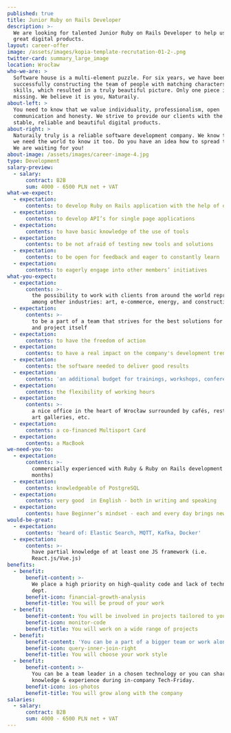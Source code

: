 ```yaml
---
published: true
title: Junior Ruby on Rails Developer
description: >-
  We are looking for talented Junior Ruby on Rails Developer to help us build
  great digital products.
layout: career-offer
image: /assets/images/kopia-template-recrutation-01-2-.png
twitter-card: summary_large_image
location: Wrocław
who-we-are: >
  Software house is a multi-element puzzle. For six years, we have been
  successfully constructing the team of people with matching characters and
  skills, which resulted in a truly beautiful picture. Only one piece is
  missing. We believe it is you, Naturaily.
about-left: >
  You need to know that we value individuality, professionalism, open
  communication and honesty. We strive to provide our clients with the best,
  stable, reliable and beautiful digital products.
about-right: >
  Naturaily truly is a reliable software development company. We know that, and
  we need the world to know it too. Do you have an idea how to spread the word?
  We are waiting for you!
about-image: /assets/images/career-image-4.jpg
type: Development
salary-preview:
  - salary:
      contract: B2B
      sum: 4000 - 6500 PLN net + VAT
what-we-expect:
  - expectation:
      contents: to develop Ruby on Rails application with the help of other developers
  - expectation:
      contents: to develop API’s for single page applications
  - expectation:
      contents: to have basic knowledge of the use of tools
  - expectation:
      contents: to be not afraid of testing new tools and solutions
  - expectation:
      contents: to be open for feedback and eager to constantly learn
  - expectation:
      contents: to eagerly engage into other members’ initiatives
what-you-expect:
  - expectation:
      contents: >-
        the possibility to work with clients from around the world representing,
        among other industries: art, e-commerce, energy, and construction
  - expectation:
      contents: >-
        to be a part of a team that strives for the best solutions for client
        and project itself
  - expectation:
      contents: to have the freedom of action
  - expectation:
      contents: to have a real impact on the company's development trends
  - expectation:
      contents: the software needed to deliver good results
  - expectation:
      contents: 'an additional budget for trainings, workshops, conferences, etc.'
  - expectation:
      contents: the flexibility of working hours
  - expectation:
      contents: >-
        a nice office in the heart of Wrocław surrounded by cafés, restaurants,
        art galleries, etc.
  - expectation:
      contents: a co-financed Multisport Card
  - expectation:
      contents: a MacBook
we-need-you-to:
  - expectation:
      contents: >-
        commercially experienced with Ruby & Ruby on Rails development (min. 6
        months)
  - expectation:
      contents: knowledgeable of PostgreSQL
  - expectation:
      contents: very good  in English - both in writing and speaking
  - expectation:
      contents: have Beginner’s mindset - each and every day brings new challenges
would-be-great:
  - expectation:
      contents: 'heard of: Elastic Search, MQTT, Kafka, Docker'
  - expectation:
      contents: >-
        have partial knowledge of at least one JS framework (i.e.
        React.js/Vue.js)
benefits:
  - benefit:
      benefit-content: >-
        We place a high priority on high-quality code and lack of technical
        dept.
      benefit-icon: financial-growth-analysis
      benefit-title: You will be proud of your work
  - benefit:
      benefit-content: You will be involved in projects tailored to your level of expertise.
      benefit-icon: monitor-code
      benefit-title: You will work on a wide range of projects
  - benefit:
      benefit-content: 'You can be a part of a bigger team or work alone, if you prefer.'
      benefit-icon: query-inner-join-right
      benefit-title: You will choose your work style
  - benefit:
      benefit-content: >-
        You can be a team leader in a chosen technology or you can share your
        knowledge & experience during in-company Tech-Friday.
      benefit-icon: ios-photos
      benefit-title: You will grow along with the company
salaries:
  - salary:
      contract: B2B
      sum: 4000 - 6500 PLN net + VAT
---
```


